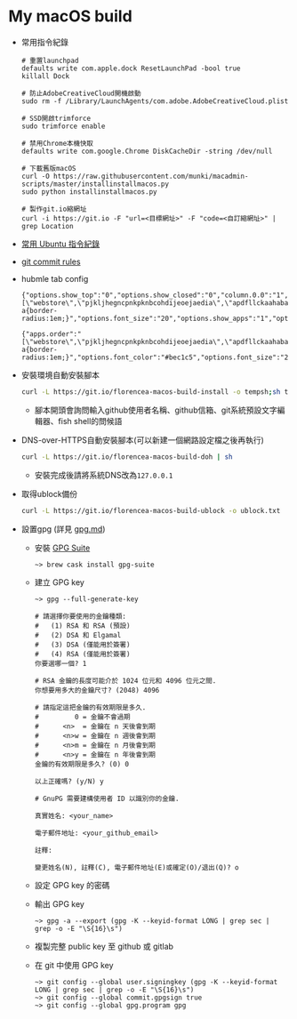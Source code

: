 # My macOS build

-   常用指令紀錄

    ```fish
    # 重置launchpad
    defaults write com.apple.dock ResetLaunchPad -bool true
    killall Dock

    # 防止AdobeCreativeCloud開機啟動
    sudo rm -f /Library/LaunchAgents/com.adobe.AdobeCreativeCloud.plist

    # SSD開啟trimforce
    sudo trimforce enable

    # 禁用Chrome本機快取
    defaults write com.google.Chrome DiskCacheDir -string /dev/null

    # 下載舊版macOS
    curl -O https://raw.githubusercontent.com/munki/macadmin-scripts/master/installinstallmacos.py
    sudo python installinstallmacos.py

    # 製作git.io縮網址
    curl -i https://git.io -F "url=<目標網址>" -F "code=<自訂縮網址>" | grep Location
    ```

-   [常用 Ubuntu 指令紀錄](ubuntu-1804-cmd.md)

-   [git commit rules](git-commit-rules.md)

-   hubmle tab config

    ```text
    {"options.show_top":"0","options.show_closed":"0","column.0.0":"1","column.1.0":"apps","options.auto_close":"1","open.closed":"true","options.hide_options":"1","options.show_recent":"0","options.shadow_color":"transparent","options.highlight_font_color":"#000","options.show_root":"0","options.show_devices":"0","apps.order":"[\"webstore\",\"pjkljhegncpnkpknbcohdijeoejaedia\",\"apdfllckaahabafndbhieahigkjlhalf\",\"pnhechapfaindjhompbnflcldabbghjo\",\"blpcfgokakmgnkcojhhkbfbldkacnbeo\",\"aohghmighlieiainnegkcijnfilokake\",\"aapocclcgogkmnckokdopfmhonfmgoek\",\"felcaaldnbdncclmgdcncolpebgiejap\"]","options.show_weather":"0","options.highlight_color":"#f1f1f1","options.width":"0.656","options.background_color":"#fafafa","options.font_color":"#333","options.lock":"1","options.css":"#main a{border-radius:1em;}","options.font_size":"20","options.show_apps":"1","options.show_2":"0"}
    ```

    ```text
    {"apps.order":"[\"webstore\",\"pjkljhegncpnkpknbcohdijeoejaedia\",\"apdfllckaahabafndbhieahigkjlhalf\",\"pnhechapfaindjhompbnflcldabbghjo\",\"blpcfgokakmgnkcojhhkbfbldkacnbeo\",\"aohghmighlieiainnegkcijnfilokake\",\"aapocclcgogkmnckokdopfmhonfmgoek\",\"felcaaldnbdncclmgdcncolpebgiejap\"]","column.0.0":"1","column.1.0":"apps","open.closed":"true","options.auto_close":"1","options.background_color":"#202124","options.css":"#main a{border-radius:1em;}","options.font_color":"#bec1c5","options.font_size":"20","options.hide_options":"1","options.highlight_color":"#333639","options.highlight_font_color":"#eff1f2","options.lock":"1","options.shadow_color":"transparent","options.show_2":"0","options.show_apps":"1","options.show_closed":"0","options.show_devices":"0","options.show_recent":"0","options.show_root":"0","options.show_top":"0","options.show_weather":"0","options.width":"0.656"}
    ```

-   安裝環境自動安裝腳本

    ```bash
    curl -L https://git.io/florencea-macos-build-install -o tempsh;sh tempsh
    ```

    -   腳本開頭會詢問輸入github使用者名稱、github信箱、git系統預設文字編輯器、fish shell的問候語

-   DNS-over-HTTPS自動安裝腳本(可以新建一個網路設定檔之後再執行)

    ```bash
    curl -L https://git.io/florencea-macos-build-doh | sh
    ```

    -   安裝完成後請將系統DNS改為`127.0.0.1`

-   取得ublock備份

    ```bash
    curl -L https://git.io/florencea-macos-build-ublock -o ublock.txt
    ```

-   設置gpg (詳見 [gpg.md](gpg.md))

    -   安裝 [GPG Suite](https://gpgtools.org/)

        ```fish
        ~> brew cask install gpg-suite
        ```

    -   建立 GPG key

        ```fish
        ~> gpg --full-generate-key

        # 請選擇你要使用的金鑰種類:
        #   (1) RSA 和 RSA (預設)
        #   (2) DSA 和 Elgamal
        #   (3) DSA (僅能用於簽署)
        #   (4) RSA (僅能用於簽署)
        你要選哪一個? 1

        # RSA 金鑰的長度可能介於 1024 位元和 4096 位元之間.
        你想要用多大的金鑰尺寸? (2048) 4096

        # 請指定這把金鑰的有效期限是多久.
        #         0 = 金鑰不會過期
        #      <n>  = 金鑰在 n 天後會到期
        #      <n>w = 金鑰在 n 週後會到期
        #      <n>m = 金鑰在 n 月後會到期
        #      <n>y = 金鑰在 n 年後會到期
        金鑰的有效期限是多久? (0) 0

        以上正確嗎? (y/N) y

        # GnuPG 需要建構使用者 ID 以識別你的金鑰.

        真實姓名: <your_name>

        電子郵件地址: <your_github_email>

        註釋:

        變更姓名(N), 註釋(C), 電子郵件地址(E)或確定(O)/退出(Q)? o
        ```

    -   設定 GPG key 的密碼

    -   輸出 GPG key

        ```fish
        ~> gpg -a --export (gpg -K --keyid-format LONG | grep sec | grep -o -E "\S{16}\s")
        ```

    -   複製完整 public key 至 github 或 gitlab

    -   在 git 中使用 GPG key

        ```fish
        ~> git config --global user.signingkey (gpg -K --keyid-format LONG | grep sec | grep -o -E "\S{16}\s")
        ~> git config --global commit.gpgsign true
        ~> git config --global gpg.program gpg
        ```
